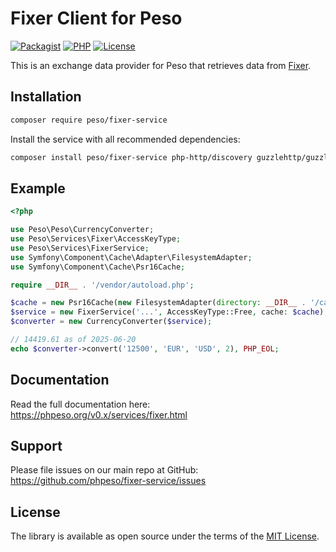 # Fixer Client for Peso

[![Packagist]][Packagist Link]
[![PHP]][Packagist Link]
[![License]][License Link]

[Packagist]: https://img.shields.io/packagist/v/peso/fixer-service.svg?style=flat-square
[PHP]: https://img.shields.io/packagist/php-v/peso/fixer-service.svg?style=flat-square
[License]: https://img.shields.io/packagist/l/peso/fixer-service.svg?style=flat-square

[Packagist Link]: https://packagist.org/packages/peso/fixer-service
[License Link]: LICENSE.md

This is an exchange data provider for Peso that retrieves data from
[Fixer](https://fixer.io/).

## Installation

```bash
composer require peso/fixer-service
```

Install the service with all recommended dependencies:

```bash
composer install peso/fixer-service php-http/discovery guzzlehttp/guzzle symfony/cache
```

## Example

```php
<?php

use Peso\Peso\CurrencyConverter;
use Peso\Services\Fixer\AccessKeyType;
use Peso\Services\FixerService;
use Symfony\Component\Cache\Adapter\FilesystemAdapter;
use Symfony\Component\Cache\Psr16Cache;

require __DIR__ . '/vendor/autoload.php';

$cache = new Psr16Cache(new FilesystemAdapter(directory: __DIR__ . '/cache'));
$service = new FixerService('...', AccessKeyType::Free, cache: $cache);
$converter = new CurrencyConverter($service);

// 14419.61 as of 2025-06-20
echo $converter->convert('12500', 'EUR', 'USD', 2), PHP_EOL;

```

## Documentation

Read the full documentation here: <https://phpeso.org/v0.x/services/fixer.html>

## Support

Please file issues on our main repo at GitHub: <https://github.com/phpeso/fixer-service/issues>

## License

The library is available as open source under the terms of the [MIT License][License Link].
